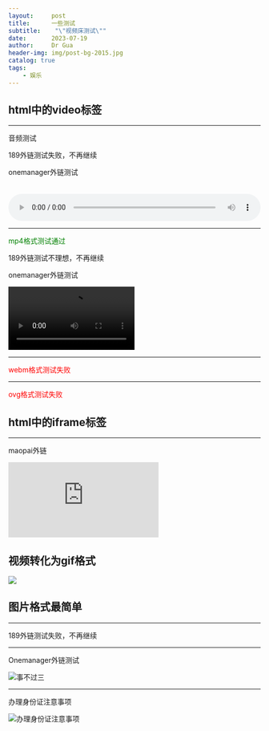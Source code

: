 ```yaml
---
layout:     post
title:      一些测试
subtitle:    "\"视频床测试\""
date:       2023-07-19
author:     Dr Gua
header-img: img/post-bg-2015.jpg
catalog: true
tags:
    - 娱乐
---
```



## html中的video标签
---
音频测试

189外链测试失败，不再继续

onemanager外链测试

<audio controls src="https://onemanager.20323202.xyz/forshare/audio/Sold-out.m4a" style="margin-top: 20px; width: 100%"></audio>

---
<font color="green">mp4格式测试通过</font>

<!-- <video id="video" controls="" preload="none" poster="封面">
      <source id="mp4" src="https://img.awiki.org/file/a9d5230d39d6517f58fee.mp4" type="video/mp4">
</video> -->

<!-- <video controls width="50%">
      <source src="https://img.awiki.org/file/a9d5230d39d6517f58fee.mp4" type="video/mp4">
</video> -->
189外链测试不理想，不再继续

onemanager外链测试

<video controls width="50%">
      <source src="https://onemanager.20323202.xyz/forshare/video/dance-cat.mp4" type="video/mp4">
</video>



---
<font color="red">webm格式测试失败</font>

<!-- <video id="video" controls="" preload="none" poster="封面">
      <source id="webm" src="https://streamja.com/2L9n6" type="video/webm">
</video> -->

---
<font color="red">ovg格式测试失败</font>

<!-- <video id="video" controls="" preload="none" poster="封面">
      <source id="ogv" src="https://streamja.com/2L9n6" type="video/ogv">
</video> -->

## html中的iframe标签

---
maopai外链

<iframe
    src="https://v.miaopai.com/iframe?scid=SvyHaHOczsp7B6ftW86oqMMz62-h5ai6~Fwp8A__"
    scrolling="no" border="0" frameborder="no" framespacing="0"
    allowfullscreen="false">
</iframe>


## 视频转化为gif格式

![](https://img.awiki.org/file/bdc3b15250cae26e873f1.gif)

## 图片格式最简单

---
189外链测试失败，不再继续

---
Onemanager外链测试

![事不过三](https://onemanager.20323202.xyz/forshare/picture/nothing-more-than-three.jpg)

---
办理身份证注意事项

![办理身份证注意事项](https://img.awiki.org/file/c128f06639f4967f28e1e.jpg)
